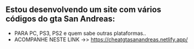  ## Estou desenvolvendo um site com vários códigos do gta San Andreas:

- PARA PC, PS3, PS2 e quem sabe outras plataformas..
- ACOMPANHE NESTE LINK ->> https://cheatgtasanandreas.netlify.app/
